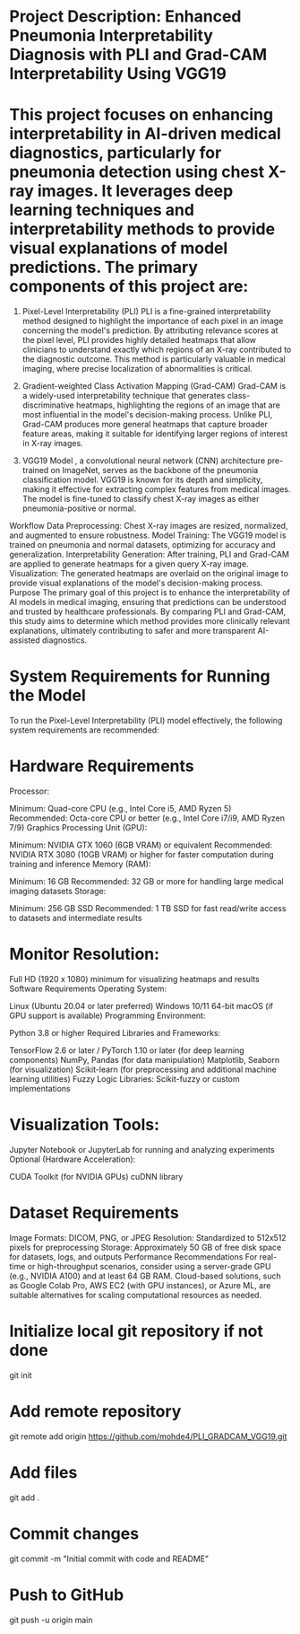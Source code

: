 #  Project Description: Enhanced Pneumonia Interpretability Diagnosis with PLI and Grad-CAM Interpretability Using VGG19
#  This project focuses on enhancing interpretability in AI-driven medical diagnostics, particularly for pneumonia detection using chest X-ray images. It leverages deep learning techniques and interpretability methods to provide visual explanations of model predictions. The primary components of this project are:

1. Pixel-Level Interpretability (PLI)
PLI is a fine-grained interpretability method designed to highlight the importance of each pixel in an image concerning the model's prediction. By attributing relevance scores at the pixel level, PLI provides highly detailed heatmaps that allow clinicians to understand exactly which regions of an X-ray contributed to the diagnostic outcome. This method is particularly valuable in medical imaging, where precise localization of abnormalities is critical.

2. Gradient-weighted Class Activation Mapping (Grad-CAM)
Grad-CAM is a widely-used interpretability technique that generates class-discriminative heatmaps, highlighting the regions of an image that are most influential in the model's decision-making process. Unlike PLI, Grad-CAM produces more general heatmaps that capture broader feature areas, making it suitable for identifying larger regions of interest in X-ray images.

3. VGG19 Model
, a convolutional neural network (CNN) architecture pre-trained on ImageNet, serves as the backbone of the pneumonia classification model. VGG19 is known for its depth and simplicity, making it effective for extracting complex features from medical images. The model is fine-tuned to classify chest X-ray images as either pneumonia-positive or normal.

Workflow
Data Preprocessing: Chest X-ray images are resized, normalized, and augmented to ensure robustness.
Model Training: The VGG19 model is trained on pneumonia and normal datasets, optimizing for accuracy and generalization.
Interpretability Generation: After training, PLI and Grad-CAM are applied to generate heatmaps for a given query X-ray image.
Visualization: The generated heatmaps are overlaid on the original image to provide visual explanations of the model's decision-making process.
Purpose
The primary goal of this project is to enhance the interpretability of AI models in medical imaging, ensuring that predictions can be understood and trusted by healthcare professionals. By comparing PLI and Grad-CAM, this study aims to determine which method provides more clinically relevant explanations, ultimately contributing to safer and more transparent AI-assisted diagnostics.

# System Requirements for Running the Model
To run the Pixel-Level Interpretability (PLI) model effectively, the following system requirements are recommended:

# Hardware Requirements
Processor:

Minimum: Quad-core CPU (e.g., Intel Core i5, AMD Ryzen 5)
Recommended: Octa-core CPU or better (e.g., Intel Core i7/i9, AMD Ryzen 7/9)
Graphics Processing Unit (GPU):

Minimum: NVIDIA GTX 1060 (6GB VRAM) or equivalent
Recommended: NVIDIA RTX 3080 (10GB VRAM) or higher for faster computation during training and inference
Memory (RAM):

Minimum: 16 GB
Recommended: 32 GB or more for handling large medical imaging datasets
Storage:

Minimum: 256 GB SSD
Recommended: 1 TB SSD for fast read/write access to datasets and intermediate results
# Monitor Resolution:

Full HD (1920 x 1080) minimum for visualizing heatmaps and results
Software Requirements
Operating System:

Linux (Ubuntu 20.04 or later preferred)
Windows 10/11 64-bit
macOS (if GPU support is available)
Programming Environment:

Python 3.8 or higher
Required Libraries and Frameworks:

TensorFlow 2.6 or later / PyTorch 1.10 or later (for deep learning components)
NumPy, Pandas (for data manipulation)
Matplotlib, Seaborn (for visualization)
Scikit-learn (for preprocessing and additional machine learning utilities)
Fuzzy Logic Libraries: Scikit-fuzzy or custom implementations
# Visualization Tools:

Jupyter Notebook or JupyterLab for running and analyzing experiments
Optional (Hardware Acceleration):

CUDA Toolkit (for NVIDIA GPUs)
cuDNN library
# Dataset Requirements
Image Formats: DICOM, PNG, or JPEG
Resolution: Standardized to 512x512 pixels for preprocessing
Storage: Approximately 50 GB of free disk space for datasets, logs, and outputs
Performance Recommendations
For real-time or high-throughput scenarios, consider using a server-grade GPU (e.g., NVIDIA A100) and at least 64 GB RAM.
Cloud-based solutions, such as Google Colab Pro, AWS EC2 (with GPU instances), or Azure ML, are suitable alternatives for scaling computational resources as needed.

# Initialize local git repository if not done
git init

# Add remote repository
git remote add origin https://github.com/mohde4/PLI_GRADCAM_VGG19.git

# Add files
git add .

# Commit changes
git commit -m "Initial commit with code and README"

# Push to GitHub
git push -u origin main
